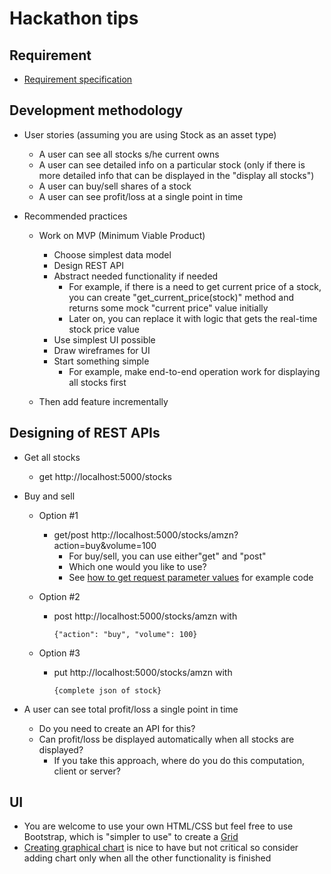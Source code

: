 # Hackathon tips

## Requirement

- [Requirement specification](https://bitbucket.org/neuedamats/portfoliomanager/src/master/)

## Development methodology

- User stories (assuming you are using Stock as an asset type)
  - A user can see all stocks s/he current owns
  - A user can see detailed info on a particular stock 
    (only if there is more detailed info that can be
    displayed in the "display all stocks")
  - A user can buy/sell shares of a stock
  - A user can see profit/loss at a single point in time
 
- Recommended practices
  - Work on MVP (Minimum Viable Product) 
    - Choose simplest data model
    - Design REST API
    - Abstract needed functionality if needed
      - For example, if there is a need to get current
        price of a stock, you can create "get_current_price(stock)" 
        method and returns some mock "current price" value initially
      - Later on, you can replace it with logic
        that gets the real-time stock price value
    - Use simplest UI possible
    - Draw wireframes for UI
    - Start something simple
      - For example, make end-to-end operation work
        for displaying all stocks first

  - Then add feature incrementally

## Designing of REST APIs

- Get all stocks
  - get http://localhost:5000/stocks
- Buy and sell 
  - Option #1
    - get/post http://localhost:5000/stocks/amzn?action=buy&volume=100
      - For buy/sell, you can use either"get" and "post"
      - Which one would you like to use?
      - See [how to get request parameter values](https://stackabuse.com/get-request-query-parameters-with-flask/) 
        for example code

  - Option #2
    - post http://localhost:5000/stocks/amzn with
      
      ```
      {"action": "buy", "volume": 100}
      ```
  - Option #3
    - put http://localhost:5000/stocks/amzn with

      ```
      {complete json of stock}
      ```
    
- A user can see total profit/loss a single point in time
  - Do you need to create an API for this? 
  - Can profit/loss be displayed automatically 
    when all stocks are displayed?
    - If you take this approach, where do you do
      this computation, client or server?

## UI

- You are welcome to use your own HTML/CSS but
  feel free to use Bootstrap, which is "simpler
  to use" to create a [Grid](https://www.w3schools.com/bootstrap/bootstrap_grid_system.asp)
- [Creating graphical chart](https://mdbootstrap.com/docs/standard/data/charts/) 
  is nice to have but
  not critical so consider adding chart only 
  when all the other functionality is finished